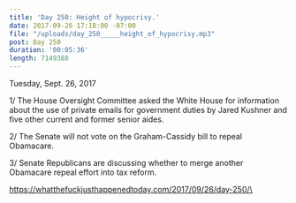 ```yaml
---
title: 'Day 250: Height of hypocrisy.'
date: 2017-09-26 17:18:00 -07:00
file: "/uploads/day_250_____height_of_hypocrisy.mp3"
post: Day 250
duration: '00:05:36'
length: 7149388
---
```


Tuesday, Sept. 26, 2017

 1/ The House Oversight Committee asked the White House for information about the use of private emails for government duties by Jared Kushner and five other current and former senior aides.

2/ The Senate will not vote on the Graham-Cassidy bill to repeal Obamacare.

 3/ Senate Republicans are discussing whether to merge another Obamacare repeal effort into tax reform.

https://whatthefuckjusthappenedtoday.com/2017/09/26/day-250/\
